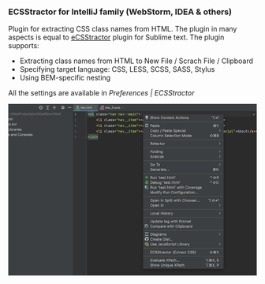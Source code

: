 ### ECSStractor for IntelliJ family (WebStorm, IDEA & others)

<!-- Plugin description -->
Plugin for extracting CSS class names from HTML. 
The plugin in many aspects is equal to [eCSStractor](https://packagecontrol.io/packages/eCSStractor) plugin for Sublime text.
The plugin supports:
- Extracting class names from HTML to New File / Scrach File / Clipboard
- Specifying target language: CSS, LESS, SCSS, SASS, Stylus
- Using BEM-specific nesting

All the settings are available in *Preferences | ECSStractor*

![Example ](https://github.com/anstarovoyt/intellij-extract-css/raw/main/example.png)


<!-- Plugin description end -->